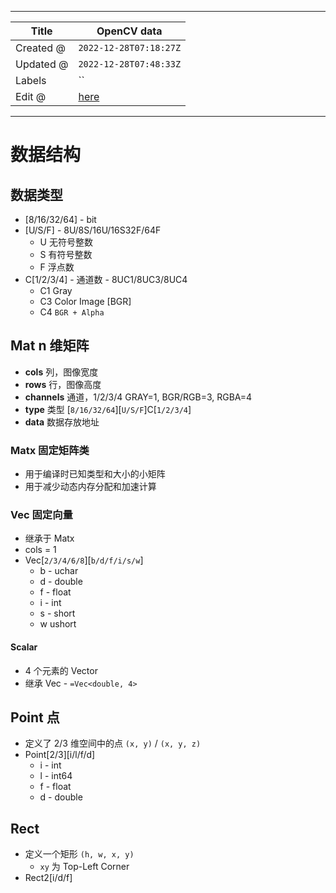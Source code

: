 -----

| Title     | OpenCV data                                           |
| --------- | ----------------------------------------------------- |
| Created @ | `2022-12-28T07:18:27Z`                                |
| Updated @ | `2022-12-28T07:48:33Z`                                |
| Labels    | \`\`                                                  |
| Edit @    | [here](https://github.com/junxnone/aiwiki/issues/364) |

-----

# 数据结构

## 数据类型

  - \[8/16/32/64\] - bit
  - \[U/S/F\] - 8U/8S/16U/16S32F/64F
      - U 无符号整数
      - S 有符号整数
      - F 浮点数
  - C\[1/2/3/4\] - 通道数 - 8UC1/8UC3/8UC4
      - C1 Gray
      - C3 Color Image \[BGR\]
      - C4 `BGR + Alpha`

## Mat n 维矩阵

  - **cols** 列，图像宽度
  - **rows** 行，图像高度
  - **channels** 通道，1/2/3/4 GRAY=1, BGR/RGB=3, RGBA=4
  - **type** 类型 \[`8/16/32/64`\]\[`U/S/F`\]C\[`1/2/3/4`\]
  - **data** 数据存放地址

### Matx 固定矩阵类

  - 用于编译时已知类型和大小的小矩阵
  - 用于减少动态内存分配和加速计算

### Vec 固定向量

  - 继承于 Matx
  - cols = 1
  - Vec\[`2/3/4/6/8`\]\[`b/d/f/i/s/w`\]
      - b - uchar
      - d - double
      - f - float
      - i - int
      - s - short
      - w ushort

#### Scalar

  - 4 个元素的 Vector
  - 继承 Vec - `=Vec<double, 4>`

## Point 点

  - 定义了 2/3 维空间中的点 `(x, y)` / `(x, y, z)`
  - Point\[2/3\]\[i/l/f/d\]
      - i - int
      - l - int64
      - f - float
      - d - double

## Rect

  - 定义一个矩形 `(h, w, x, y)`
      - `xy` 为 Top-Left Corner
  - Rect2\[i/d/f\]
